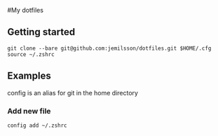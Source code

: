 #My dotfiles

## Getting started
```
git clone --bare git@github.com:jemilsson/dotfiles.git $HOME/.cfg
source ~/.zshrc
```

## Examples
config is an alias for git in the home directory

### Add new file
```
config add ~/.zshrc
```


